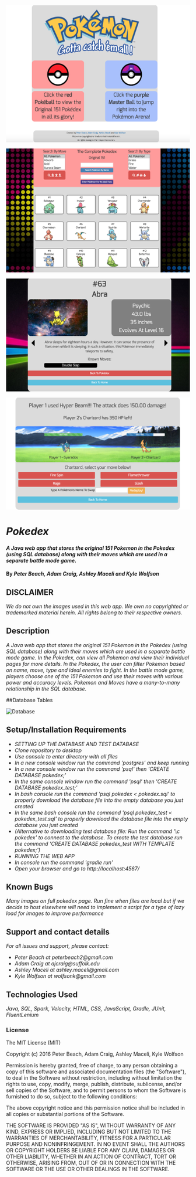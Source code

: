 ![Homepage](homepage.png)

![Pokedex](pokedex.png)

![Individual Pokemon Page](pokemon.png)

![Battle](battle.png)

# _Pokedex_

#### _A Java web app that stores the original 151 Pokemon in the Pokedex (using SQL database) along with their moves which are used in a separate battle mode game._

#### By _**Peter Beach, Adam Craig, Ashley Maceli and Kyle Wolfson**_

## DISCLAIMER

_We do not own the images used in this web app._
_We own no copyrighted or trademarked material herein._
_All rights belong to their respective owners._

## Description

_A Java web app that stores the original 151 Pokemon in the Pokedex (using SQL database) along with their moves which are used in a separate battle mode game. In the Pokedex, can view all Pokemon and view their individual pages for more details. In the Pokedex, the user can filter Pokemon based on name, move, type and ideal enemies to fight. In the battle mode game, players choose one of the 151 Pokemon and use their moves with various power and accuracy levels. Pokemon and Moves have a many-to-many relationship in the SQL database._

##Database Tables

![Database](sqldesigner.png)

## Setup/Installation Requirements

* _SETTING UP THE DATABASE AND TEST DATABASE_
* _Clone repository to desktop_
* _Use console to enter directory with all files_
* _In a new console window run the command 'postgres' and keep running_
* _In a new console window run the command 'psql' then 'CREATE DATABASE pokedex;'_
* _In the same console window run the command 'psql' then 'CREATE DATABASE pokedex_test;'_
* _In bash console run the command 'psql pokedex < pokedex.sql' to properly download the database file into the empty database you just created_
* _In the same bash console run the command 'psql pokedex_test < pokedex_test.sql' to properly download the database file into the empty database you just created_
* _(Alternative to downloading test database file: Run the command '\c pokedex' to connect to the database. To create the test database run the command 'CREATE DATABASE pokedex_test WITH TEMPLATE pokedex;')_
* _RUNNING THE WEB APP_
* _In console run the command 'gradle run'_
* _Open your browser and go to http://localhost:4567/_

## Known Bugs

_Many images on full pokedex page. Run fine when files are local but if we decide to host elsewhere will need to implement a script for a type of lazy load for images to improve performance_

## Support and contact details

_For all issues and support, please contact:_
* _Peter Beach at peterbeach2@gmail.com_
* _Adam Craig at ajcraig@suffolk.edu_
* _Ashley Maceli at ashley.maceli@gmail.com_
* _Kyle Wolfson at wolfsonk@gmail.com_

## Technologies Used

_Java, SQL, Spark, Velocity, HTML, CSS, JavaScript, Gradle, JUnit, FluentLenium_

### License

The MIT License (MIT)

Copyright (c) 2016 Peter Beach, Adam Craig, Ashley Maceli, Kyle Wolfson

Permission is hereby granted, free of charge, to any person obtaining a copy
of this software and associated documentation files (the "Software"), to deal
in the Software without restriction, including without limitation the rights
to use, copy, modify, merge, publish, distribute, sublicense, and/or sell
copies of the Software, and to permit persons to whom the Software is
furnished to do so, subject to the following conditions:

The above copyright notice and this permission notice shall be included in all
copies or substantial portions of the Software.

THE SOFTWARE IS PROVIDED "AS IS", WITHOUT WARRANTY OF ANY KIND, EXPRESS OR
IMPLIED, INCLUDING BUT NOT LIMITED TO THE WARRANTIES OF MERCHANTABILITY,
FITNESS FOR A PARTICULAR PURPOSE AND NONINFRINGEMENT. IN NO EVENT SHALL THE
AUTHORS OR COPYRIGHT HOLDERS BE LIABLE FOR ANY CLAIM, DAMAGES OR OTHER
LIABILITY, WHETHER IN AN ACTION OF CONTRACT, TORT OR OTHERWISE, ARISING FROM,
OUT OF OR IN CONNECTION WITH THE SOFTWARE OR THE USE OR OTHER DEALINGS IN THE
SOFTWARE.
